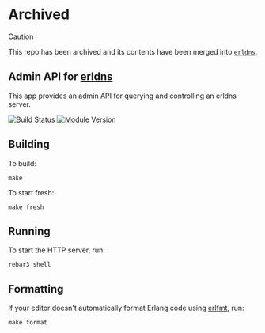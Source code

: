 # Archived

> [!CAUTION]
> This repo has been archived and its contents have been merged into [`erldns`](https://github.com/dnsimple/erldns).

## Admin API for [erldns](https://github.com/dnsimple/erldns)

This app provides an admin API for querying and controlling an erldns server.

[![Build Status](https://github.com/dnsimple/erldns-admin/actions/workflows/ci.yml/badge.svg)](https://github.com/dnsimple/erldns-admin/actions/workflows/ci.yml)
[![Module Version](https://img.shields.io/hexpm/v/erldns-admin.svg)](https://hex.pm/packages/erldns-admin)

## Building

To build:

```shell
make
```

To start fresh:

```shell
make fresh
```

## Running

To start the HTTP server, run:

```shell
rebar3 shell
```

## Formatting

If your editor doesn't automatically format Erlang code using [erlfmt](https://github.com/WhatsApp/erlfmt), run:

```shell
make format
```

